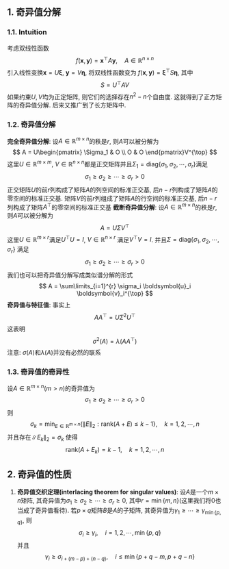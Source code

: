 ## 1. 奇异值分解
### 1.1. Intuition
考虑双线性函数
$$
f(\boldsymbol{x}, \boldsymbol{y}) = \boldsymbol{x}^{\top}A \boldsymbol{y},\quad A\in \mathbb{R}^{n\times n}
$$
引入线性变换$\boldsymbol{x} = U\boldsymbol{\xi},\ \boldsymbol{y} = V\boldsymbol{\eta}$, 将双线性函数变为 $f(\boldsymbol{x}, \boldsymbol{y})= \boldsymbol{\xi}^{\top}S\boldsymbol{\eta}$, 其中
$$
S = U^{\top} A V
$$
如果约束$U, V$均为正定矩阵, 则它们的选择存在$n^2-n$个自由度. 这就得到了正方矩阵的奇异值分解. 后来又推广到了长方矩阵中. 
### 1.2. 奇异值分解
**完全奇异值分解**: 设$A\in \mathbb{R}^{m\times n}$的秩是$r$, 则$A$可以被分解为
$$
A = U\begin{pmatrix}
\Sigma_1 & O \\
O & O
\end{pmatrix}V^{\top} 
$$
这里$U\in \mathbb{R}^{m\times m}$, $V\in \mathbb{R}^{n\times n}$都是正交矩阵并且$\Sigma_1  =\mathrm{diag}\{\sigma_1, \sigma_2, \cdots, \sigma_r\}$满足
$$
\sigma_1\ge \sigma_2\ge \cdots\ge \sigma_r > 0 
$$
正交矩阵$U$的前$r$列构成了矩阵$A$的列空间的标准正交基, 后$n-r$列构成了矩阵$A$的零空间的标准正交基. 矩阵$V$的前$r$列组成了矩阵$A$的行空间的标准正交基, 后$n-r$列构成了矩阵$A^{\top}$的零空间的标准正交基
**截断奇异值分解**: 设$A\in \mathbb{R}^{m\times n}$的秩是$r$, 则$A$可以被分解为
$$
A = U\Sigma V^{\top} 
$$
这里$U\in \mathbb{R}^{m\times r}$满足$U^{\top}U=I$, $V\in \mathbb{R}^{n\times r}$ 满足$V^{\top}V = I$. 并且$\Sigma=\mathrm{diag}\{\sigma_1, \sigma_2, \cdots, \sigma_r\}$ 满足
$$
\sigma_1\ge \sigma_2\ge \cdots\ge \sigma_r > 0 
$$
我们也可以把奇异值分解写成类似谱分解的形式
$$
A = \sum\limits_{i=1}^{r} \sigma_i \boldsymbol{u}_i \boldsymbol{v}_i^{\top}  
$$
**奇异值与特征值**: 事实上
$$
AA^{\top} = U\Sigma^2 U^{\top} 
$$
这表明
$$
\sigma^2(A) = \lambda(A A^{\top})
$$
注意: $\sigma(A)$和$\lambda(A)$并没有必然的联系


### 1.3. 奇异值的奇异性
设$A\in \mathbb{R}^{m\times n} (m>n)$的奇异值为
$$
\sigma_1\ge \sigma_2\ge \cdots\ge \sigma_r > 0 
$$
则
$$
\sigma_k = \min_{E\in \mathbb{R}^{m\times n}}\left\{\|E\|_2: \mathrm{rank}(A+E)\le k-1\right\}, \quad k=1,2,\cdots, n
$$
并且存在$\|E_k\|_2=\sigma_k$ 使得
$$
\mathrm{rank}(A+E_k) = k-1, \quad k=1,2,\cdots,n
$$



## 2. 奇异值的性质
1. **奇异值交织定理(interlacing theorem for singular values)**: 设$A$是一个$m\times n$矩阵, 其奇异值为$\sigma_1\ge \sigma_2\ge \cdots\ge \sigma_r \ge 0$, 其中$r=\min\{m,n\}$(这里我们将$0$也当成了奇异值看待). 若$p\times q$矩阵$B$是$A$的子矩阵, 其奇异值为$\gamma_1\ge \cdots\ge \gamma_{\min\{p,q\}}$, 则
   $$
   \sigma_i\ge \gamma_i, \quad i=1,2,\cdots,\min\{p,q\}
   $$
   并且 
   $$
   \gamma_i\ge \sigma_{i+(m-p)+(n-q)}, \quad i\le \min\{p+q-m, p+q-n\}
   $$







